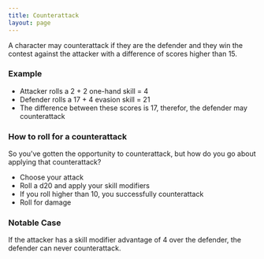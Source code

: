 ```yaml
---
title: Counterattack
layout: page
---
```


A character may counterattack if they are the defender and they win the contest against the attacker with a difference of scores higher than 15.


### Example
- Attacker rolls a 2 + 2 one-hand skill = 4
- Defender rolls a 17 + 4 evasion skill = 21
- The difference between these scores is 17, therefor, the defender may counterattack

### How to roll for a counterattack
So you've gotten the opportunity to counterattack, but how do you go about applying that counterattack?

- Choose your attack
- Roll a d20 and apply your skill modifiers
- If you roll higher than 10, you successfully counterattack
- Roll for damage

### Notable Case
If the attacker has a skill modifier advantage of 4 over the defender, the defender can never counterattack.